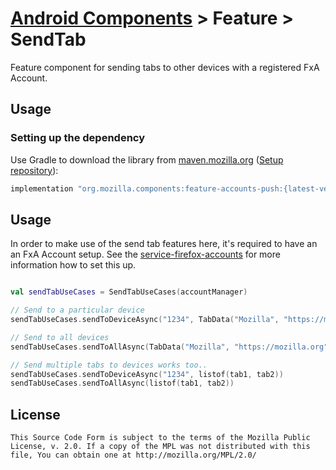# [Android Components](../../../README.md) > Feature > SendTab

Feature component for sending tabs to other devices with a registered FxA Account.

## Usage

### Setting up the dependency

Use Gradle to download the library from [maven.mozilla.org](https://maven.mozilla.org/) ([Setup repository](../../../README.md#maven-repository)):

```Groovy
implementation "org.mozilla.components:feature-accounts-push:{latest-version}"
```

## Usage

In order to make use of the send tab features here, it's required to have an an FxA Account setup.
See the [service-firefox-accounts](../../service/firefox-accounts/README.md) for more information how to set this up.

```kotlin

val sendTabUseCases = SendTabUseCases(accountManager)

// Send to a particular device
sendTabUseCases.sendToDeviceAsync("1234", TabData("Mozilla", "https://mozilla.org"))

// Send to all devices
sendTabUseCases.sendToAllAsync(TabData("Mozilla", "https://mozilla.org"))

// Send multiple tabs to devices works too..
sendTabUseCases.sendToDeviceAsync("1234", listof(tab1, tab2))
sendTabUseCases.sendToAllAsync(listof(tab1, tab2))

```

## License

    This Source Code Form is subject to the terms of the Mozilla Public
    License, v. 2.0. If a copy of the MPL was not distributed with this
    file, You can obtain one at http://mozilla.org/MPL/2.0/
